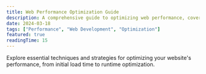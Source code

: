 ```yaml
---
title: Web Performance Optimization Guide
description: A comprehensive guide to optimizing web performance, covering loading speed, rendering performance, and best practices.
date: 2024-03-18
tags: ["Performance", "Web Development", "Optimization"]
featured: true
readingTime: 15
---
```


Explore essential techniques and strategies for optimizing your website's performance, from initial load time to runtime optimization.
